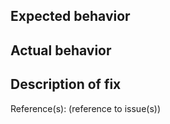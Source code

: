 ## Expected behavior

## Actual behavior

## Description of fix

Reference(s): (reference to issue(s))